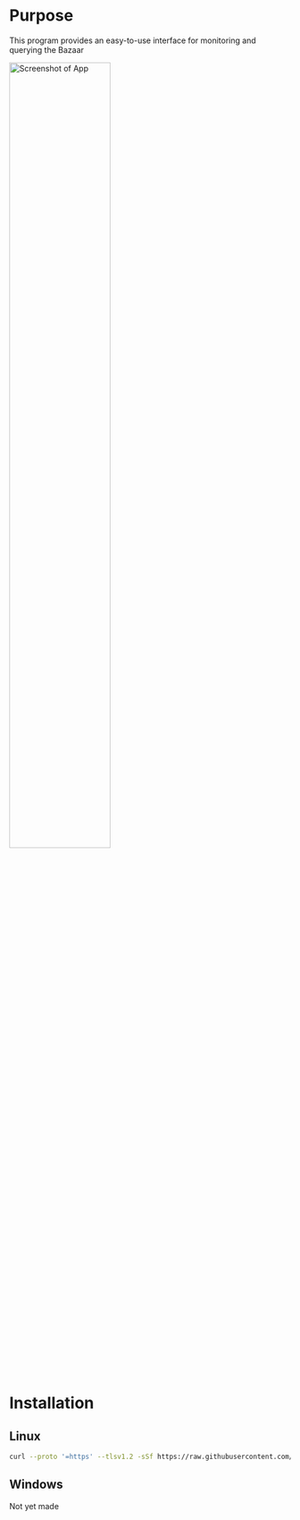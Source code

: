 # Purpose
This program provides an easy-to-use interface for monitoring and querying the Bazaar

  <img src="https://github.com/toastxc/hypixel-gui/blob/main/README_RESOURCES/App.png" alt="Screenshot of App" width="60%" height="60%">


# Installation

## Linux
```bash
curl --proto '=https' --tlsv1.2 -sSf https://raw.githubusercontent.com/toastxc/hypixel-gui/main/automation/install.sh  | sh
```
## Windows
Not yet made
